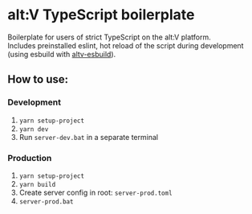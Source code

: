 # alt:V TypeScript boilerplate

Boilerplate for users of strict TypeScript on the alt:V platform.<br>
Includes preinstalled eslint, hot reload of the script during development (using esbuild with [altv-esbuild](https://github.com/xxshady/altv-esbuild)).

## How to use:

### Development
1. `yarn setup-project`
2. `yarn dev`
3. Run `server-dev.bat` in a separate terminal

### Production
1. `yarn setup-project`
2. `yarn build`
3. Create server config in root: `server-prod.toml`
4. `server-prod.bat`
